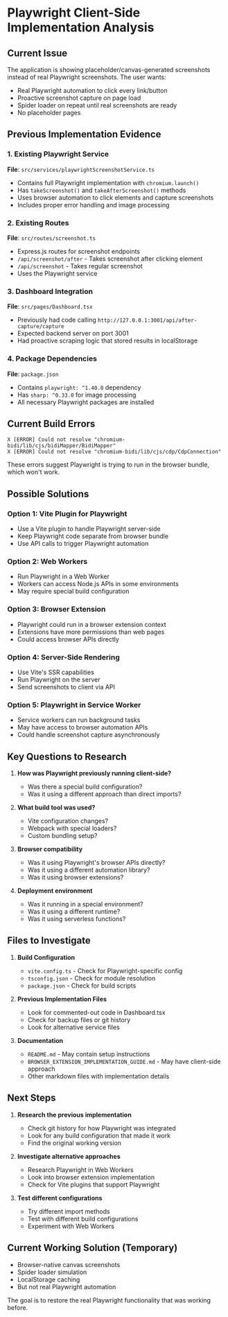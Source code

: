 # Playwright Client-Side Implementation Analysis

## Current Issue
The application is showing placeholder/canvas-generated screenshots instead of real Playwright screenshots. The user wants:
- Real Playwright automation to click every link/button
- Proactive screenshot capture on page load
- Spider loader on repeat until real screenshots are ready
- No placeholder pages

## Previous Implementation Evidence

### 1. Existing Playwright Service
**File**: `src/services/playwrightScreenshotService.ts`
- Contains full Playwright implementation with `chromium.launch()`
- Has `takeScreenshot()` and `takeAfterScreenshot()` methods
- Uses browser automation to click elements and capture screenshots
- Includes proper error handling and image processing

### 2. Existing Routes
**File**: `src/routes/screenshot.ts`
- Express.js routes for screenshot endpoints
- `/api/screenshot/after` - Takes screenshot after clicking element
- `/api/screenshot` - Takes regular screenshot
- Uses the Playwright service

### 3. Dashboard Integration
**File**: `src/pages/Dashboard.tsx`
- Previously had code calling `http://127.0.0.1:3001/api/after-capture/capture`
- Expected backend server on port 3001
- Had proactive scraping logic that stored results in localStorage

### 4. Package Dependencies
**File**: `package.json`
- Contains `playwright: ^1.40.0` dependency
- Has `sharp: ^0.33.0` for image processing
- All necessary Playwright packages are installed

## Current Build Errors
```
X [ERROR] Could not resolve "chromium-bidi/lib/cjs/bidiMapper/BidiMapper"
X [ERROR] Could not resolve "chromium-bidi/lib/cjs/cdp/CdpConnection"
```

These errors suggest Playwright is trying to run in the browser bundle, which won't work.

## Possible Solutions

### Option 1: Vite Plugin for Playwright
- Use a Vite plugin to handle Playwright server-side
- Keep Playwright code separate from browser bundle
- Use API calls to trigger Playwright automation

### Option 2: Web Workers
- Run Playwright in a Web Worker
- Workers can access Node.js APIs in some environments
- May require special build configuration

### Option 3: Browser Extension
- Playwright could run in a browser extension context
- Extensions have more permissions than web pages
- Could access browser APIs directly

### Option 4: Server-Side Rendering
- Use Vite's SSR capabilities
- Run Playwright on the server
- Send screenshots to client via API

### Option 5: Playwright in Service Worker
- Service workers can run background tasks
- May have access to browser automation APIs
- Could handle screenshot capture asynchronously

## Key Questions to Research

1. **How was Playwright previously running client-side?**
   - Was there a special build configuration?
   - Was it using a different approach than direct imports?

2. **What build tool was used?**
   - Vite configuration changes?
   - Webpack with special loaders?
   - Custom bundling setup?

3. **Browser compatibility**
   - Was it using Playwright's browser APIs directly?
   - Was it using a different automation library?
   - Was it using browser extensions?

4. **Deployment environment**
   - Was it running in a special environment?
   - Was it using a different runtime?
   - Was it using serverless functions?

## Files to Investigate

1. **Build Configuration**
   - `vite.config.ts` - Check for Playwright-specific config
   - `tsconfig.json` - Check for module resolution
   - `package.json` - Check for build scripts

2. **Previous Implementation Files**
   - Look for commented-out code in Dashboard.tsx
   - Check for backup files or git history
   - Look for alternative service files

3. **Documentation**
   - `README.md` - May contain setup instructions
   - `BROWSER_EXTENSION_IMPLEMENTATION_GUIDE.md` - May have client-side approach
   - Other markdown files with implementation details

## Next Steps

1. **Research the previous implementation**
   - Check git history for how Playwright was integrated
   - Look for any build configuration that made it work
   - Find the original working version

2. **Investigate alternative approaches**
   - Research Playwright in Web Workers
   - Look into browser extension implementation
   - Check for Vite plugins that support Playwright

3. **Test different configurations**
   - Try different import methods
   - Test with different build configurations
   - Experiment with Web Workers

## Current Working Solution (Temporary)
- Browser-native canvas screenshots
- Spider loader simulation
- LocalStorage caching
- But not real Playwright automation

The goal is to restore the real Playwright functionality that was working before.
